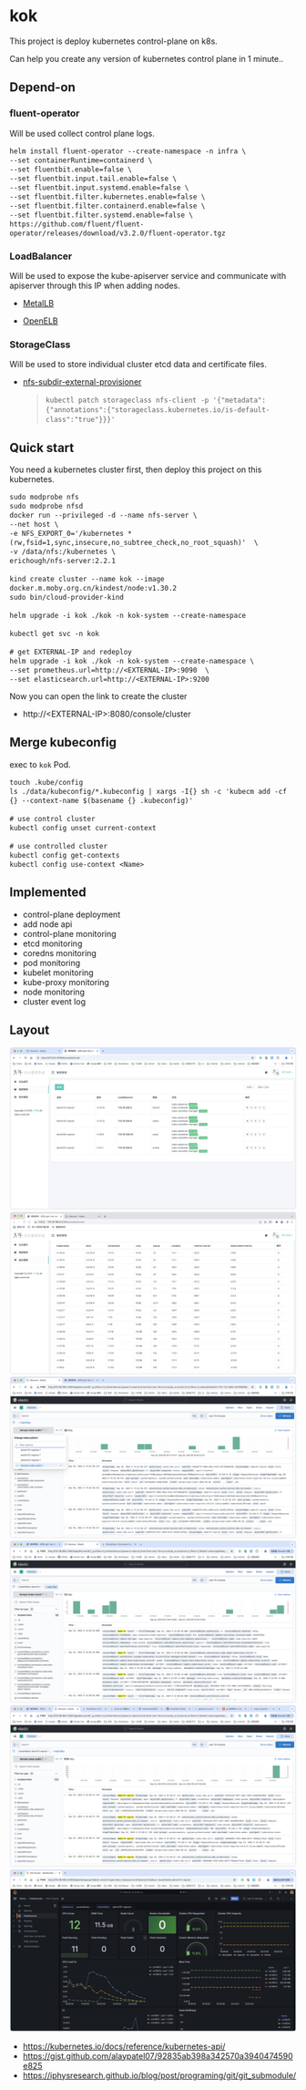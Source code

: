 # kok

This project is deploy kubernetes control-plane on k8s. 

Can help you create any version of kubernetes control plane in 1 minute..

## Depend-on

### fluent-operator

Will be used collect control plane logs.

```
helm install fluent-operator --create-namespace -n infra \
--set containerRuntime=containerd \
--set fluentbit.enable=false \
--set fluentbit.input.tail.enable=false \
--set fluentbit.input.systemd.enable=false \
--set fluentbit.filter.kubernetes.enable=false \
--set fluentbit.filter.containerd.enable=false \
--set fluentbit.filter.systemd.enable=false \
https://github.com/fluent/fluent-operator/releases/download/v3.2.0/fluent-operator.tgz
```

### LoadBalancer

Will be used to expose the kube-apiserver service and communicate with apiserver through this IP when adding nodes.

* [MetalLB](https://github.com/metallb/metallb)

* [OpenELB](https://github.com/openelb/openelb)

### StorageClass

Will be used to store individual cluster etcd data and certificate files.

* [nfs-subdir-external-provisioner](https://github.com/kubernetes-sigs/nfs-subdir-external-provisioner)
  > `kubectl patch storageclass nfs-client -p '{"metadata": {"annotations":{"storageclass.kubernetes.io/is-default-class":"true"}}}'`


## Quick start

You need a kubernetes cluster first, then deploy this project on this kubernetes.

```shell
sudo modprobe nfs 
sudo modprobe nfsd
docker run --privileged -d --name nfs-server \
--net host \
-e NFS_EXPORT_0='/kubernetes *(rw,fsid=1,sync,insecure,no_subtree_check,no_root_squash)'  \
-v /data/nfs:/kubernetes \
erichough/nfs-server:2.2.1

kind create cluster --name kok --image docker.m.moby.org.cn/kindest/node:v1.30.2
sudo bin/cloud-provider-kind

helm upgrade -i kok ./kok -n kok-system --create-namespace

kubectl get svc -n kok

# get EXTERNAL-IP and redeploy
helm upgrade -i kok ./kok -n kok-system --create-namespace \
--set prometheus.url=http://<EXTERNAL-IP>:9090  \
--set elasticsearch.url=http://<EXTERNAL-IP>:9200
```

Now you can open the link to create the cluster
* http://\<EXTERNAL-IP\>:8080/console/cluster

## Merge kubeconfig

exec to `kok` Pod.

```shell
touch .kube/config
ls ./data/kubeconfig/*.kubeconfig | xargs -I{} sh -c 'kubecm add -cf {} --context-name $(basename {} .kubeconfig)'

# use control cluster
kubectl config unset current-context

# use controlled cluster
kubectl config get-contexts
kubectl config use-context <Name>
```

## Implemented
* control-plane deployment
* add node api
* control-plane monitoring
* etcd monitoring
* coredns monitoring
* pod monitoring
* kubelet monitoring
* kube-proxy monitoring
* node monitoring
* cluster event log

## Layout
<img src="./img/main.png">
<img src="./img/version.png">
<img src="./img/kube-audit-log.png">
<img src="./img/kube-event-log.png">
<img src="./img/kube-control-plane-log.png">
<img src="./img/monitoring.png">

* https://kubernetes.io/docs/reference/kubernetes-api/
* https://gist.github.com/alaypatel07/92835ab398a342570a3940474590e825
* https://iphysresearch.github.io/blog/post/programing/git/git_submodule/